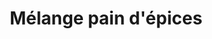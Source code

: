 ---
layout: epice
categories: [recettes]
hidden: true
lang: fr
sitemap: false
title: Mélange pain d'épices
type: condiment
ingredients: 
  - nom: cannelle
    qte: 2
    unite: cuillères à café
  - nom: gingembre 
    qte: 1
    unite: cuillère à café
  - nom: cardamome
    qte: 1
    unite: cuillère à café
  - nom: muscade
    qte: 0.5
    unite: cuillère à café
  - nom: anis
    qte: 0.5
    unite: cuillère à café
  - nom: clous de girofle
    qte: 4
  - nom: coriandre
    qte: 0.5
    unite: cuillère à café
  - nom: sel
    qte: 0.5
    unite: cuillères à café
utilisations:
  - Pain d'épices
---